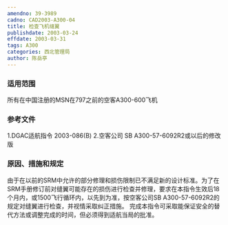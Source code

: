 ```yaml
---
amendno: 39-3989
cadno: CAD2003-A300-04
title: 检查飞机缝翼
publishdate: 2003-03-24
effdate: 2003-03-31
tags: A300
categories: 西北管理局
author: 陈岳亭
---
```


### 适用范围 
所有在中国注册的MSN在797之前的空客A300-600飞机

### 参考文件
1.DGAC适航指令 2003-086(B) 
    2.空客公司 SB A300-57-6092R2或以后的修改版


### 原因、措施和规定 
由于在以前的SRM中允许的部分修理和损伤限制已不满足新的设计标准。为了在SRM手册修订前对缝翼可能存在的损伤进行检查并修理，要求在本指令生效后18个月内，或1500飞行循环内，以先到为准，按空客公司SB A300-57-6092R2的规定对缝翼进行检查，并视情采取纠正措施。 
    完成本指令可采取能保证安全的替代方法或调整完成的时间，但必须得到适航当局的批准。
